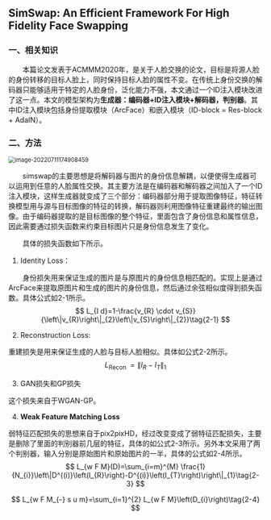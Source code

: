 ## SimSwap: An Efficient Framework For High Fidelity Face Swapping

### 一、相关知识

&emsp;&emsp;本篇论文发表于ACMMM2020年，是关于人脸交换的论文，目标是将源人脸的身份转移的目标人脸上，同时保持目标人脸的属性不变。在传统上身份交换的解码器只能够适用于特定的人脸身份，泛化能力不强，本文通过一个ID注入模块改进了这一点。本文的模型架构为**生成器：编码器+ID注入模块+解码器，判别器**。其中ID注入模块包括身份提取模块（ArcFace）和嵌入模块（ID-block = Res-block + AdaIN）。

### 二、方法

<img src="F:\学习\论文笔记\图片\image-20220711174908459.png" alt="image-20220711174908459" style="zoom:80%;" />

&emsp;&emsp;simswap的主要思想是将解码器与图片的身份信息解耦，以便使得生成器可以运用到任意的人脸属性交换。其主要方法是在编码器和解码器之间加入了一个ID注入模块，这样生成器就变成了三个部分：编码器部分用于提取图像特征，特征转换模型用与源与目标图像的特征的转换，解码器则利用图像特征重建最终的输出图像。由于编码器提取的是目标图像的整个特征，里面包含了身份信息和属性信息，因此需要通过损失函数来约束目标图片只是身份信息发生了变化。

&emsp;&emsp;具体的损失函数如下所示。

1. Identity Loss：

&emsp;&emsp;身份损失用来保证生成的图片是与原图片的身份信息相匹配的。实现上是通过ArcFace来提取原图片和生成的图片的身份信息，然后通过余弦相似度得到损失函数。具体公式如2-1所示。
$$
L_{I d}=1-\frac{v_{R} \cdot v_{S}}{\left\|v_{R}\right\|_{2}\left\|v_{S}\right\|_{2}}\tag{2-1}
$$

2. Reconstruction Loss:

重建损失是用来保证生成的人脸与目标人脸相似。具体如公式2-2所示。
$$
L_{\text {Recon }}=\left\|I_{R}-I_{T}\right\|_{1}\tag{2-2}
$$

3. GAN损失和GP损失

这个损失来自于WGAN-GP。

4. **Weak Feature Matching Loss** 

弱特征匹配损失的思想来自于pix2pixHD，经过改变变成了弱特征匹配损失，主要是删除了里面的判别器前几层的特征，具体的如公式2-3所示。另外本文采用了两个判别器，输入分别是原始图片和原始图片的一半，具体的公式如2-4所示。
$$
L_{w F M}(D)=\sum_{i=m}^{M} \frac{1}{N_{i}}\left\|D^{(i)}\left(I_{R}\right)-D^{(i)}\left(I_{T}\right)\right\|_{1}\tag{2-3}
$$

$$
L_{w F M_{-} s u m}=\sum_{i=1}^{2} L_{w F M}\left(D_{i}\right)\tag{2-4}
$$



